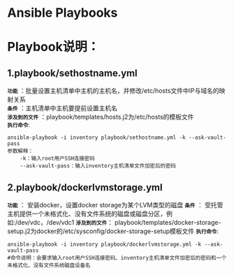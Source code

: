 # Ansible Playbooks

# Playbook说明：
## 1.playbook/sethostname.yml
**`功能`** ：批量设置主机清单中主机的主机名，并修改/etc/hosts文件中IP与域名的映射关系</br>
**`条件`** ：主机清单中主机要提前设置主机名</br>
**`涉及到的文件`** ：playbook/templates/hosts.j2为/etc/hosts的模板文件</br>
**`执行命令`**:

    ansible-playbook -i inventory playbook/sethostname.yml -k --ask-vault-pass
    参数解释：
        -k：输入root用户SSH连接密码
        --ask-vault-pass：输入inventory主机清单文件加密后的密码
## 2.playbook/dockerlvmstorage.yml
**`功能`** ： 安装docker，设置docker storage为某个LVM类型的磁盘
**`条件`** ： 受托管主机提供一个未格式化、没有文件系统的磁盘或磁盘分区，例如:/dev/vdc，/dev/vdc1
**`涉及到的文件`**： playbook/templates/docker-storage-setup.j2为docker的/etc/sysconfig/docker-storage-setup模板文件
**`执行命令`**:

    ansible-playbook -i inventory playbook/dockerlvmstorage.yml -k --ask-vault-pass
    #命令说明：会要求输入root用户SSH连接密码、inventory主机清单文件加密后的密码和一个未格式化、没有文件系统磁盘设备名
